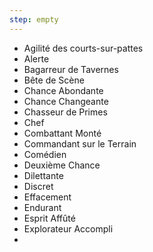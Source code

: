 ```yaml
---
step: empty
---
```

 - Agilité des courts-sur-pattes
 - Alerte
 - Bagarreur de Tavernes
 - Bête de Scène
 - Chance Abondante
 - Chance Changeante
 - Chasseur de Primes
 - Chef
 - Combattant Monté
 - Commandant sur le Terrain
 - Comédien
 - Deuxième Chance
 - Dilettante
 - Discret
 - Effacement
 - Endurant
 - Esprit Affûté
 - Explorateur Accompli
 - 
